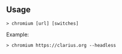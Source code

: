 ﻿## Usage

```
> chromium [url] [switches]
```

Example:

```
> chromium https://clarius.org --headless
```